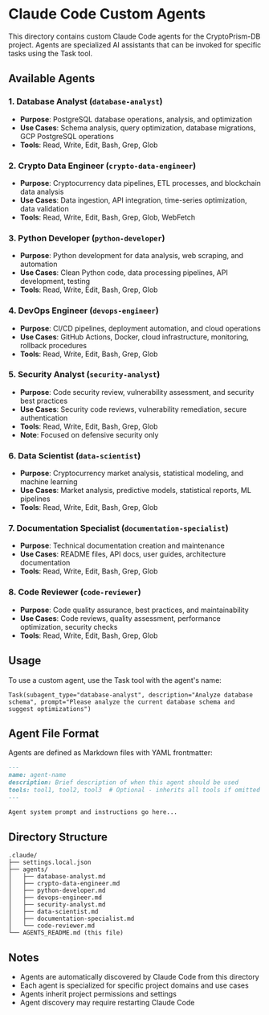 # Claude Code Custom Agents

This directory contains custom Claude Code agents for the CryptoPrism-DB project. Agents are specialized AI assistants that can be invoked for specific tasks using the Task tool.

## Available Agents

### 1. Database Analyst (`database-analyst`)
- **Purpose**: PostgreSQL database operations, analysis, and optimization
- **Use Cases**: Schema analysis, query optimization, database migrations, GCP PostgreSQL operations
- **Tools**: Read, Write, Edit, Bash, Grep, Glob

### 2. Crypto Data Engineer (`crypto-data-engineer`)
- **Purpose**: Cryptocurrency data pipelines, ETL processes, and blockchain data analysis
- **Use Cases**: Data ingestion, API integration, time-series optimization, data validation
- **Tools**: Read, Write, Edit, Bash, Grep, Glob, WebFetch

### 3. Python Developer (`python-developer`)
- **Purpose**: Python development for data analysis, web scraping, and automation
- **Use Cases**: Clean Python code, data processing pipelines, API development, testing
- **Tools**: Read, Write, Edit, Bash, Grep, Glob

### 4. DevOps Engineer (`devops-engineer`)
- **Purpose**: CI/CD pipelines, deployment automation, and cloud operations
- **Use Cases**: GitHub Actions, Docker, cloud infrastructure, monitoring, rollback procedures
- **Tools**: Read, Write, Edit, Bash, Grep, Glob

### 5. Security Analyst (`security-analyst`)
- **Purpose**: Code security review, vulnerability assessment, and security best practices
- **Use Cases**: Security code reviews, vulnerability remediation, secure authentication
- **Tools**: Read, Write, Edit, Bash, Grep, Glob
- **Note**: Focused on defensive security only

### 6. Data Scientist (`data-scientist`)
- **Purpose**: Cryptocurrency market analysis, statistical modeling, and machine learning
- **Use Cases**: Market analysis, predictive models, statistical reports, ML pipelines
- **Tools**: Read, Write, Edit, Bash, Grep, Glob

### 7. Documentation Specialist (`documentation-specialist`)
- **Purpose**: Technical documentation creation and maintenance
- **Use Cases**: README files, API docs, user guides, architecture documentation
- **Tools**: Read, Write, Edit, Bash, Grep, Glob

### 8. Code Reviewer (`code-reviewer`)
- **Purpose**: Code quality assurance, best practices, and maintainability
- **Use Cases**: Code reviews, quality assessment, performance optimization, security checks
- **Tools**: Read, Write, Edit, Bash, Grep, Glob

## Usage

To use a custom agent, use the Task tool with the agent's name:

```
Task(subagent_type="database-analyst", description="Analyze database schema", prompt="Please analyze the current database schema and suggest optimizations")
```

## Agent File Format

Agents are defined as Markdown files with YAML frontmatter:

```markdown
---
name: agent-name
description: Brief description of when this agent should be used
tools: tool1, tool2, tool3  # Optional - inherits all tools if omitted
---

Agent system prompt and instructions go here...
```

## Directory Structure

```
.claude/
├── settings.local.json
├── agents/
│   ├── database-analyst.md
│   ├── crypto-data-engineer.md
│   ├── python-developer.md
│   ├── devops-engineer.md
│   ├── security-analyst.md
│   ├── data-scientist.md
│   ├── documentation-specialist.md
│   └── code-reviewer.md
└── AGENTS_README.md (this file)
```

## Notes

- Agents are automatically discovered by Claude Code from this directory
- Each agent is specialized for specific project domains and use cases
- Agents inherit project permissions and settings
- Agent discovery may require restarting Claude Code